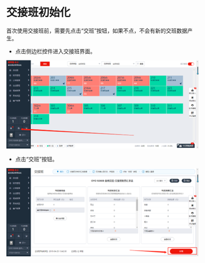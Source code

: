 # 交接班初始化

首次使用交接班前，需要先点击“交班”按钮，如果不点，不会有新的交班数据产生。

* 点击侧边栏控件进入交接班界面。

![](../../.gitbook/assets/image%20%28473%29.png)

* 点击“交班”按钮。

![](../../.gitbook/assets/image%20%2892%29.png)





